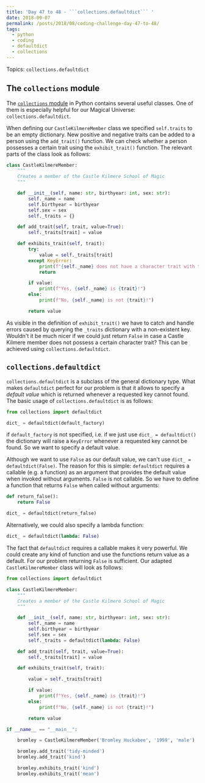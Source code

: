 ```yaml
---
title: 'Day 47 to 48 - ```collections.defaultdict``` '
date: 2018-09-07
permalink: /posts/2018/08/coding-challenge-day-47-to-48/
tags:
  - python
  - coding
  - defaultdict
  - collections
---
```


Topics: ```collections.defaultdict```

## The ```collections``` module

The [```collections``` module](https://docs.python.org/3/library/collections.html#module-collections) in Python contains several useful classes. One of them is especially helpful for our Magical Universe: ```collections.defaultdict```.

When defining our ```CastleKilmereMember``` class we specified ```self.traits``` to be an empty dictionary. New positive and negative traits can be added to a person using the ```add_trait()``` function. We can check whether a person possesses a certain trait using the ```exhibit_trait()``` function. The relevant parts of the class look as follows:

```python
class CastleKilmereMember:
    """
    Creates a member of the Castle Kilmere School of Magic
    """

    def __init__(self, name: str, birthyear: int, sex: str):
        self._name = name
        self.birthyear = birthyear
        self.sex = sex
        self._traits = {}

    def add_trait(self, trait, value=True):
        self._traits[trait] = value

    def exhibits_trait(self, trait):
        try:
            value = self._traits[trait]
        except KeyError:
            print(f"{self._name} does not have a character trait with the name '{trait}'")
            return

        if value:
            print(f"Yes, {self._name} is {trait}!")
        else:
            print(f"No, {self._name} is not {trait}!")

        return value
```


As visible in the definition of ```exhibit_trait()``` we have to catch and handle errors caused by querying the ```_traits``` dictionary with a non-existent key. Wouldn't it be much nicer if we could just return ```False``` in case a Castle Kilmere member does not possess a certain character trait? This can be achieved using ```collections.defaultdict```.

## ```collections.defaultdict```

```collections.defaultdict``` is a subclass of the general dictionary type. What makes ```defaultdict``` perfect for our problem is that it allows to specify a *default value* which is returned whenever a requested key cannot found. The basic usage of ```collections.defaultdict``` is as follows: 

```python
from collections import defaultdict

dict_ = defaultdict(default_factory)
```

if ```default_factory``` is not specified, i.e. if we just use ```dict_ = defaultdict()``` the dictionary will raise a ```KeyError``` whenever a requested key cannot be found. So we want to specify a default value.
    
Although we want to use ```False``` as our default value, we can't use ```dict_ = defaultdict(False)```. The reason for this is simple: ```defaultdict``` requires a callable (e.g. a function) as an argument that provides the default value when invoked without arguments. ```False``` is not callable. So we have to define a function that returns ```False``` when called without arguments:

```python
def return_false():
    return False

dict_ = defaultdict(return_false)
```

Alternatively, we could also specify a lambda function:

```python
dict_ = defaultdict(lambda: False)
```

The fact that ```defaultdict``` requires a callable makes it very powerful. We could create any kind of function and use the functions return value as a default. For our problem returning ```False``` is sufficient. Our adapted ```CastleKilmereMember``` class will look as follows:

```python
from collections import defaultdict

class CastleKilmereMember:
    """
    Creates a member of the Castle Kilmere School of Magic
    """

    def __init__(self, name: str, birthyear: int, sex: str):
        self._name = name
        self.birthyear = birthyear
        self.sex = sex
        self._traits = defaultdict(lambda: False)

    def add_trait(self, trait, value=True):
        self._traits[trait] = value

    def exhibits_trait(self, trait):

        value = self._traits[trait]

        if value:
            print(f"Yes, {self._name} is {trait}!")
        else:
            print(f"No, {self._name} is not {trait}!")

        return value

if __name__ == "__main__":

    bromley = CastleKilmereMember('Bromley Huckabee', '1959', 'male')

    bromley.add_trait('tidy-minded')
    bromley.add_trait('kind')

    bromley.exhibits_trait('kind')
    bromley.exhibits_trait('mean')

```




